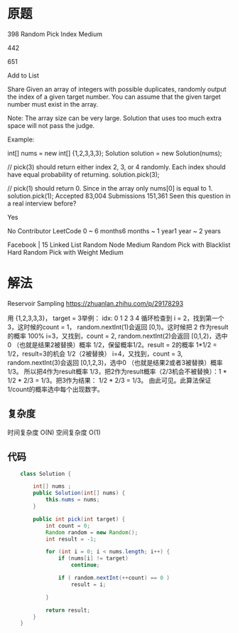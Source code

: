 # 原题
398 Random Pick Index
Medium

442

651

Add to List

Share
Given an array of integers with possible duplicates, randomly output the index of a given target number. You can assume that the given target number must exist in the array.

Note:
The array size can be very large. Solution that uses too much extra space will not pass the judge.

Example:

int[] nums = new int[] {1,2,3,3,3};
Solution solution = new Solution(nums);

// pick(3) should return either index 2, 3, or 4 randomly. Each index should have equal probability of returning.
solution.pick(3);

// pick(1) should return 0. Since in the array only nums[0] is equal to 1.
solution.pick(1);
Accepted
83,004
Submissions
151,361
Seen this question in a real interview before?

Yes

No
Contributor
LeetCode
0 ~ 6 months6 months ~ 1 year1 year ~ 2 years

Facebook
|
15
Linked List Random Node
Medium
Random Pick with Blacklist
Hard
Random Pick with Weight
Medium
# 解法
Reservoir Sampling
https://zhuanlan.zhihu.com/p/29178293

用  {1,2,3,3,3}， target = 3举例：
idx: 0 1 2 3 4
循环检查到 i = 2，找到第一个3，这时候的count = 1， random.nextInt(1)会返回 [0,1)。这时候把 2 作为result的概率 100%
i=3，又找到，count = 2,  random.nextInt(2)会返回 [0,1,2)，选中0 （也就是结果2被替换）概率 1/2，保留概率1/2。result = 2的概率 1*1/2 = 1/2，result=3的机会 1/2（2被替换）
i=4，又找到，count = 3,  random.nextInt(3)会返回 [0,1,2,3)，选中0 （也就是结果2或者3被替换）概率 1/3。 所以把4作为result概率 1/3，把2作为result概率（2/3机会不被替换）：1 * 1/2 * 2/3 = 1/3。把3作为结果： 1/2 * 2/3 = 1/3。
由此可见。此算法保证 1/count的概率选中每个出现数字。



## 复杂度
时间复杂度 O(N)
空间复杂度 O(1)


## 代码
```Java
    class Solution {

        int[] nums ;
        public Solution(int[] nums) {
            this.nums = nums;
        }

        public int pick(int target) {
            int count = 0;
            Random random = new Random();
            int result = -1;

            for (int i = 0; i < nums.length; i++) {
                if (nums[i] != target)
                    continue;

                if ( random.nextInt(++count) == 0 )
                    result = i;

            }

            return result;
        }
    }

```
